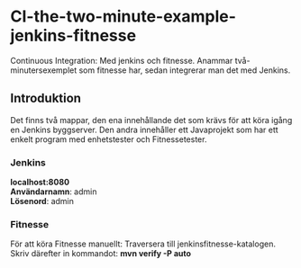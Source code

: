 # CI-the-two-minute-example-jenkins-fitnesse
Continuous Integration: Med jenkins och fitnesse. Anammar två-minutersexemplet som fitnesse har, sedan integrerar man det med Jenkins.
## Introduktion  
Det finns två mappar, den ena innehållande det som krävs för att köra igång en Jenkins byggserver. Den andra innehåller ett Javaprojekt som har ett enkelt program med enhetstester och Fitnessetester. 

### Jenkins  
**localhost:8080**  
**Användarnamn**: admin  
**Lösenord**: admin  
### Fitnesse
För att köra Fitnesse manuellt: Traversera till jenkinsfitnesse-katalogen.  
Skriv därefter in kommandot: **mvn verify -P auto** 
